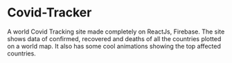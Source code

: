 # Covid-Tracker
A world Covid Tracking site made completely on ReactJs, Firebase. The site shows data of confirmed, recovered and deaths of all the countries plotted on a world map. It also has some cool animations showing the top affected countries.
